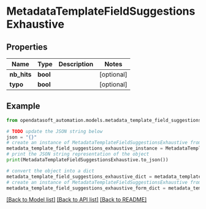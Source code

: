 # MetadataTemplateFieldSuggestionsExhaustive


## Properties

Name | Type | Description | Notes
------------ | ------------- | ------------- | -------------
**nb_hits** | **bool** |  | [optional] 
**typo** | **bool** |  | [optional] 

## Example

```python
from opendatasoft_automation.models.metadata_template_field_suggestions_exhaustive import MetadataTemplateFieldSuggestionsExhaustive

# TODO update the JSON string below
json = "{}"
# create an instance of MetadataTemplateFieldSuggestionsExhaustive from a JSON string
metadata_template_field_suggestions_exhaustive_instance = MetadataTemplateFieldSuggestionsExhaustive.from_json(json)
# print the JSON string representation of the object
print(MetadataTemplateFieldSuggestionsExhaustive.to_json())

# convert the object into a dict
metadata_template_field_suggestions_exhaustive_dict = metadata_template_field_suggestions_exhaustive_instance.to_dict()
# create an instance of MetadataTemplateFieldSuggestionsExhaustive from a dict
metadata_template_field_suggestions_exhaustive_form_dict = metadata_template_field_suggestions_exhaustive.from_dict(metadata_template_field_suggestions_exhaustive_dict)
```
[[Back to Model list]](../README.md#documentation-for-models) [[Back to API list]](../README.md#documentation-for-api-endpoints) [[Back to README]](../README.md)


